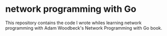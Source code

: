 # network programming with Go

This repository contains the code I wrote whiles learning network programming with Adam Woodbeck's Network Programming with Go book.